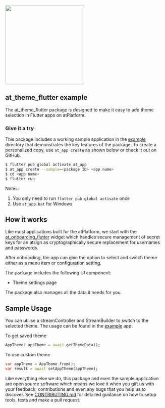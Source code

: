 <img width=250px src="https://atsign.dev/assets/img/atPlatform_logo_gray.svg?sanitize=true">

## at_theme_flutter example

The at_theme_flutter package is designed to make it easy to add theme selection in Flutter apps on atPlatform.

### Give it a try
This package includes a working sample application in the [example](https://github.com/atsign-foundation/at_widgets/tree/trunk/at_theme_flutter/example) directory that demonstrates the key features of the package. To create a personalized copy, use ```at_app create``` as shown below or check it out on GitHub.

```sh
$ flutter pub global activate at_app 
$ at_app create --sample=<package ID> <app name> 
$ cd <app name>
$ flutter run
```
Notes: 
1. You only need to run ```flutter pub global activate``` once
2. Use ```at_app.bat``` for Windows

## How it works
Like most applications built for the atPlatform, we start with the [at_onboarding_flutter](https://pub.dev/packages/at_onboarding_flutter) widget which handles secure management of secret keys for an atsign as cryptographically secure replacement for usernames and passwords.

After onboarding, the app can give the option to select and switch theme either as a menu item or configuration setting.

The package includes the following UI component:
- Theme settings page

The package also manages all the data it needs for you.

## Sample Usage

You can utilise a streamController and StreamBuilder to switch to the selected theme. The usage can be found in the [example](https://github.com/atsign-foundation/at_widgets/tree/trunk/at_theme_flutter/example) app.

To get saved theme
```dart
AppTheme? appTheme = await getThemeData();
```

To use custom theme
```dart
var appTheme = AppTheme.from();
var result = await setAppTheme(appTheme);
```

Like everything else we do, this package and even the sample application are open source software which means we love it when you gift us with your feedback, contributions and even any bugs 
that you help us to discover. See [CONTRIBUTING.md](https://github.com/atsign-foundation/at_widgets/blob/trunk/CONTRIBUTING.md) for detailed guidance on how to setup tools, tests and make a pull request.